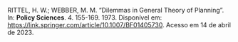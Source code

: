 RITTEL, H. W.; WEBBER, M. M. “Dilemmas in General Theory of Planning”. In: **Policy Sciences**. 4. 155-169. 1973. Disponível em: https://link.springer.com/article/10.1007/BF01405730. Acesso em 14 de abril de 2023.